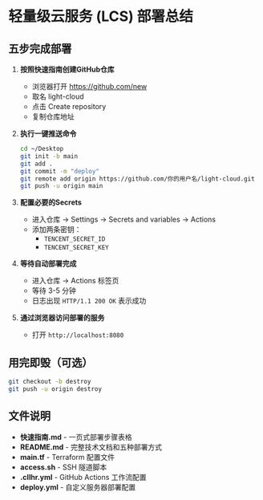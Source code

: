 # 轻量级云服务 (LCS) 部署总结

## 五步完成部署

1. **按照快速指南创建GitHub仓库**
   - 浏览器打开 https://github.com/new
   - 取名 light-cloud
   - 点击 Create repository
   - 复制仓库地址

2. **执行一键推送命令**
   ```bash
   cd ~/Desktop
   git init -b main
   git add .
   git commit -m "deploy"
   git remote add origin https://github.com/你的用户名/light-cloud.git
   git push -u origin main
   ```

3. **配置必要的Secrets**
   - 进入仓库 → Settings → Secrets and variables → Actions
   - 添加两条密钥：
     - `TENCENT_SECRET_ID`
     - `TENCENT_SECRET_KEY`

4. **等待自动部署完成**
   - 进入仓库 → Actions 标签页
   - 等待 3-5 分钟
   - 日志出现 `HTTP/1.1 200 OK` 表示成功

5. **通过浏览器访问部署的服务**
   - 打开 `http://localhost:8080`

## 用完即毁（可选）

```bash
git checkout -b destroy
git push -u origin destroy
```

## 文件说明

- **快速指南.md** - 一页式部署步骤表格
- **README.md** - 完整技术文档和五种部署方式
- **main.tf** - Terraform 配置文件
- **access.sh** - SSH 隧道脚本
- **.cIIhr.yml** - GitHub Actions 工作流配置
- **deploy.yml** - 自定义服务器部署配置
